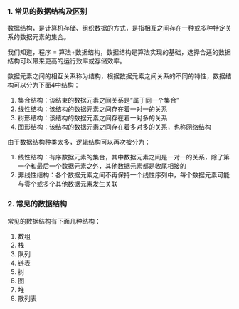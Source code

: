 ### 1. 常见的数据结构及区别

数据结构，是计算机存储、组织数据的方式，是指相互之间存在一种或多种特定关系的数据元素的集合。

我们知道，程序 = 算法+数据结构，数据结构是算法实现的基础，选择合适的数据结构可以带来更高的运行效率或存储效率。

数据元素之间的相互关系称为结构，根据数据元素之间关系的不同的特性，数据结构可以分为下面4中结构：

1. 集合结构：该结束的数据元素之间关系是“属于同一个集合”
2. 线性结构：该结构的数据元素之间存在着一对一的关系
3. 树形结构：该结构的数据元素之间存在着一对多的关系
4. 图形结构：该结构的数据元素之间存在着多对多的关系，也称网络结构

由于数据结构种类太多，逻辑结构可以再次被分为：

1. 线性结构：有序数据元素的集合，其中数据元素之间是一对一的关系，除了第一个和最后一个数据元素之外，其他数据元素都是收尾相接的
2. 非线性结构：各个数据元素之间不再保持一个线性序列中，每个数据元素可能与零个或多个其他数据元素发生关联

### 2. 常见的数据结构

常见的数据结构有下面几种结构：

1. 数组
2. 栈
3. 队列
4. 链表
5. 树
6. 图
7. 堆
8. 散列表
